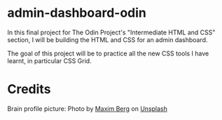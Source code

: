# admin-dashboard-odin

In this final project for The Odin Project's "Intermediate HTML and CSS" section,
I will be building the HTML and CSS for an admin dashboard.

The goal of this project will be to practice all the new CSS tools I have learnt,
in particular CSS Grid.


# Credits

Brain profile picture: Photo by <a href="https://unsplash.com/@maxberg?utm_content=creditCopyText&utm_medium=referral&utm_source=unsplash">Maxim Berg</a> on <a href="https://unsplash.com/photos/a-close-up-of-a-plastic-model-of-a-human-brain-vLfzJSGCU9c?utm_content=creditCopyText&utm_medium=referral&utm_source=unsplash">Unsplash</a>
      